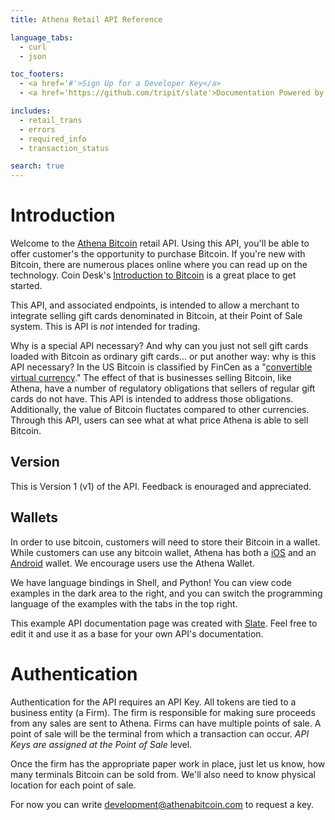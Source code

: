 ```yaml
---
title: Athena Retail API Reference

language_tabs:
  - curl
  - json

toc_footers:
  - <a href='#'>Sign Up for a Developer Key</a>
  - <a href='https://github.com/tripit/slate'>Documentation Powered by Slate</a>

includes:
  - retail_trans
  - errors
  - required_info
  - transaction_status

search: true
---
```


# Introduction

Welcome to the [Athena Bitcoin](http://www.athenabitcoin.com) retail API.  Using this API, you'll be able to offer customer's the opportunity to purchase Bitcoin.  If you're new with Bitcoin, there are numerous places online where you can read up on the technology.  Coin Desk's [Introduction to Bitcoin](http://www.coindesk.com/information/what-is-bitcoin/) is a great place to get started.

This API, and associated endpoints, is intended to allow a merchant to integrate selling gift cards denominated in Bitcoin, at their Point of Sale system.  This is API is *not* intended for trading.

Why is a special API necessary?  And why can you just not sell gift cards loaded with Bitcoin as ordinary gift cards... or put another way: why is this API necessary?  In the US Bitcoin is classified by FinCen as a "[convertible virtual currency](https://www.fincen.gov/statutes_regs/guidance/html/FIN-2013-G001.html)."  The effect of that is businesses selling Bitcoin, like Athena, have a number of regulatory obligations that sellers of regular gift cards do not have.  This API is intended to address those obligations.  Additionally, the value of Bitcoin fluctates compared to other currencies.  Through this API, users can see what at what price Athena is able to sell Bitcoin.

## Version

This is Version 1 (v1) of the API.  Feedback is enouraged and appreciated.

## Wallets

In order to use bitcoin, customers will need to store their Bitcoin in a wallet.  While customers can use any bitcoin wallet, Athena has both a [iOS](http://bit.ly/BTCWalletAppStore) and an [Android](http://bit.ly/BTCWalletAndroid) wallet.  We encourage users use the Athena Wallet.

We have language bindings in Shell, and Python! You can view code examples in the dark area to the right, and you can switch the programming language of the examples with the tabs in the top right.

This example API documentation page was created with [Slate](https://github.com/tripit/slate). Feel free to edit it and use it as
 a base for your own API's documentation.

# Authentication

Authentication for the API requires an API Key.  All tokens are tied to a business entity (a Firm).  The firm is responsible for making sure proceeds from any sales are sent to Athena.  Firms can have multiple points of sale.  A point of sale will be the terminal from which a transaction can occur.  _API Keys are assigned at the Point of Sale_ level.

Once the firm has the appropriate paper work in place, just let us know, how many terminals Bitcoin can be sold from. We'll also need to know physical location for each point of sale.

For now you can write [development@athenabitcoin.com](mailto:development@athenabitcoin.com) to request a key.
